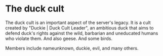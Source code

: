 # The duck cult

The duck cult is an important aspect of the server's legacy. It is a cult created by "Duckie | Duck Cult Leader", an ambitious duck that aims to defend duck's rights against the wild, barbarian and uneducated humans who violate them. And also geese. And some birds.

Members include nameunknown, duckie, evil, and many others.
